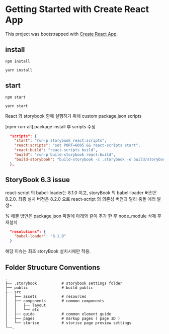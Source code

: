 # Getting Started with Create React App

This project was bootstrapped with [Create React App](https://github.com/facebook/create-react-app).

## install

```
npm install
```

```
yarn install
```

## start

```
npm start
```

```
yarn start
```

React 와 storybook 함께 실행하기 위해 custom package.json scripts

[npm-run-all] package install 후 scripts 수정

```json
  "scripts": {
    "start": "run-p storybook react:scripts",
    "react:scripts": "set PORT=6005 && react-scripts start",
    "react:build": "react-scripts build",
    "build": "run-p build-storybook react:build",
    "build-storybook": "build-storybook -c .storybook -o build/storybook"
  },
```

## StoryBook 6.3 issue

react-script 의 babel-loader는 8.1.0 이고, storyBook 의 babel-loader 버전은 8.2.0.
최종 설치 버전은 8.2.0 으로 react-script 의 의존성 버전과 달라 충돌 에러 발생~

% 해결 방안은 package.json 파일에 아래와 같이 추가 한 후 node_module 삭제 후 재설치

```json
  "resolutions": {
    "babel-loader": "8.1.0"
  }
```

해당 이슈는 최초 storyBook 설치시에만 적용.

## Folder Structure Conventions

    .
    ├── .storybook           # storybook settings folder
    ├── public               # build public
    ├── src
    │   ├── assets           # resources
    │   ├── components       # common components
    │   │   ├── layout
    │   │   └── etc
    │   ├── guide            # common element guide
    │   ├── pages            # markup pages ( page ID )
    │   └── storise          # storise page preview settings
    └──.
